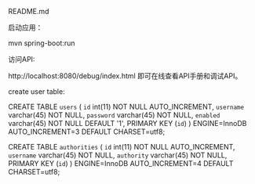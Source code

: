 README.md

启动应用：

mvn spring-boot:run

访问API:

http://localhost:8080/debug/index.html 即可在线查看API手册和调试API。


create user table:

CREATE TABLE `users` (
  `id` int(11) NOT NULL AUTO_INCREMENT,
  `username` varchar(45) NOT NULL,
  `password` varchar(45) NOT NULL,
  `enabled` varchar(45) NOT NULL DEFAULT '1',
  PRIMARY KEY (`id`)
) ENGINE=InnoDB AUTO_INCREMENT=3 DEFAULT CHARSET=utf8;

CREATE TABLE `authorities` (
  `id` int(11) NOT NULL AUTO_INCREMENT,
  `username` varchar(45) NOT NULL,
  `authority` varchar(45) NOT NULL,
  PRIMARY KEY (`id`)
) ENGINE=InnoDB AUTO_INCREMENT=4 DEFAULT CHARSET=utf8;



